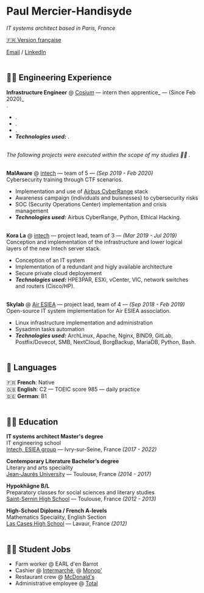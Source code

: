 # Paul Mercier-Handisyde

_IT systems architect based in Paris, France_ <br>

[🇫🇷 Version française](https://cv.handisyde.com/fr) <br>

[Email](mailto:hello@handisyde.com) / [LinkedIn](https://www.linkedin.com/in/handisyde/)
<br><br>

## 👨‍💻 Engineering Experience


**Infrastructure Engineer** @ [Cosium](https://www.cosium.com/cosium-software/) &mdash; intern then apprentice_ &mdash; (Since Feb 2020)_ <br>
.
  * .
  * .
  * .
  * **_Technologies used:_** .
  <br><br>

_The following projects were executed within the scope of my studies 👨‍🎓 ._
<br><br>

**MalAware** @ [intech](https://www.intechinfo.fr/) &mdash; team of 5 &mdash; _(Sep 2019 - Feb 2020)_<br>
Cybersecurity training through CTF scenarios.
   * Implementation and use of [Airbus CyberRange](https://airbus-cyber-security.com/products-and-services/prevent/cyberrange/) stack
   * Awareness campaign  (individuals and buisnesses) to cybersecurity risks
   * SOC (Security Operations Center) implementation and crisis management
   * **_Technologies used:_** Airbus CyberRange, Python, Ethical Hacking.
   <br><br>

**Kora La** @ [intech](https://www.intechinfo.fr/) &mdash; project lead, team of 3 &mdash; _(Mar 2019 - Jul 2019)_<br>
Conception and implementation of the infrastructure and lower logical layers of the new Intech server stack.
   * Conception of an IT system
   * Implementation of a redundant and higly available architecture
   * Secure private cloud deployement
   * **_Technologies used:_** HPE3PAR, ESXi, vCenter, VIC, network switches and routers (Cisco/HP).
   <br><br>

**Skylab** @ [Air ESIEA](https://www.esiea.fr/association/air-2-esiea-ivry-sur-seine/) &mdash; project lead, team of 4 &mdash; _(Sep 2018 - Feb 2019)_<br>
Open-source IT system implementation for Air ESIEA association.
   * Linux infrastructure implementation and administration
   * Sysadmin tasks automation
   * **_Technologies used:_** ArchLinux, Apache, Nginx, BIND9, GitLab, Postfix/Dovecot, SMB, NextCloud, BorgBackup, MariaDB, Python, Bash.
   <br><br>

## 💬 Languages

🇫🇷 **French**: Native <br>
🇬🇧 **English**: C2 &mdash; TOEIC score 985 &mdash; daily practice <br>
🇩🇪 **German**: B1
<br><br>

## 👨‍🎓 Education

**IT systems architect Master's degree**<br>
IT engineering school<br>
[Intech, ESIEA group](https://www.intechinfo.fr/) &mdash; Ivry-sur-Seine, France _(2017 - 2022)_ <br>

**Contemporary Literature Bachelor’s degree**<br>
Literary and arts speciality<br>
[Jean-Jaurès University](https://www.univ-tlse2.fr/accueil/formation-insertion/licence-lettres-modernes) &mdash; Toulouse, France _(2014 - 2017)_

**Hypokhâgne B/L**<br>
Preparatory classes for social sciences and literary studies<br>
[Saint-Sernin High School](https://saint-sernin.mon-ent-occitanie.fr/classes-preparatoires-bl-lss/presentation-de-la-filere-bl/) &mdash; Toulouse, France _(2012 - 2013)_

**High-School Diploma / French A-levels**<br>
Mathematics Speciality, English Section<br>
[Las Cases High School](https://las-cases.mon-ent-occitanie.fr/) &mdash; Lavaur, France _(2012)_
<br><br>

## 👨‍🔧 Student Jobs

* Farm worker @ EARL d'en Barrot
* Cashier @ [Intermarché](https://www.intermarche.com), @ [Monop'](https://www.monoprix.fr)
* Restaurant crew @ [McDonald's](https://www.mcdonalds.com)
* Administrative employee @ [Total](https://www.totalenergies.com)
  <br><br>